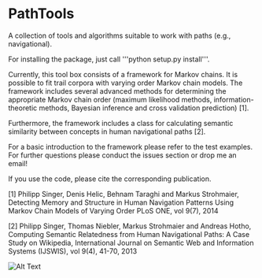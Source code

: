 PathTools
=========

A collection of tools and algorithms suitable to work with paths (e.g., navigational).

For installing the package, just call '''python setup.py install'''.

Currently, this tool box consists of a framework for Markov chains. It is possible to fit trail corpora with varying order Markov chain models. The framework includes several advanced methods for determining the appropriate Markov chain order (maximum likelihood methods, information-theoretic methods, Bayesian inference and cross validation prediction) [1].

Furthermore, the framework includes a class for calculating semantic similarity between concepts in human navigational paths [2].

For a basic introduction to the framework please refer to the test examples. For further questions please conduct the issues section or drop me an email!

If you use the code, please cite the corresponding publication.

[1] Philipp Singer, Denis Helic, Behnam Taraghi and Markus Strohmaier, Detecting Memory and Structure in Human Navigation Patterns Using Markov Chain Models of Varying Order PLoS ONE, vol 9(7), 2014

[2] Philipp Singer, Thomas Niebler, Markus Strohmaier and Andreas Hotho, Computing Semantic Relatedness from Human Navigational Paths: A Case Study on Wikipedia, International Journal on Semantic Web and Information Systems (IJSWIS), vol 9(4), 41-70, 2013

![Alt Text](https://zenodo.org/badge/4207/psinger/PathTools.png)
